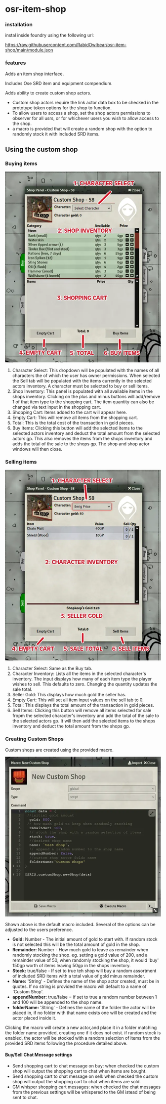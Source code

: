# osr-item-shop

### installation

instal inside foundry using the following url:

https://raw.githubusercontent.com/RabidOwlbear/osr-item-shop/main/module.json

### features

Adds an item shop interface.

Includes Ose SRD item and equipment compendium.

Adds ability to create custom shop actors.
- Custom shop actors require the link actor data box to be checked in the prototype token options for the shop to function.
- To allow users to access a shop, set the shop actors permissions to observer for all usrs, or for whichever users you wish to allow access to the shop.
- a macro is provided that will create a random shop with the option to randomly stock it with included SRD items.

## Using the custom shop

### Buying items

![icon](./img/misc/buy-panel-doc.webp)

1. Character Select: This dropdown will be populated with the names of all characters the of which the user has owner permissions. When selected the Sell tab will be populated with the items currently in the selected actors inventory. A character must be selected to buy or sell items.
2. Shop Inventory: This panel is populated with all available items in the shops inventory. Clicking on the plus and minus buttons will add/remove 1 of that item type to the shopping cart. The item quantity can also be changed via text input in the shopping cart.
3. Shopping Cart: Items added to the cart will appear here. 
4. Empty Cart: This will remove all items from the shopping cart.
5. Total: This is the total cost of the transaction in gold pieces.
7. Buy Items: Clicking this button will add the selected items to the selected actors inventory and deduct the total amount from the selected actors gp. This also removes the items from the shops inventory and adds the total of the sale to the shops gp. The shop and shop actor windows will then close.

### Selling items 

![icon](./img/misc/sell-panel-doc.webp)

1. Character Select: Same as the Buy tab.
2. Character Inventory: Lists all the items in the selected character's inventory. The input displays how many of each item type the player wishes to sell. This defaults to zero. Changing the quantity updates the sale total.
3. Seller Gold: This displays how much gold the seller has.
4. Empty Cart: This will set all item input values on the sell tab to 0.
5. Total: This displays the total amount of the transaction in gold pieces.
6. Sell Items: Clicking this button will remove all items selected for sale fropm the selected character's inventory and add the total of the sale to the selected actors gp. It will then add the selected items to the shops inventory and deduct the total amount from the shops gp.

### Creating Custom Shops

Custom shops are created using the provided macro.

![new custom shop image](./img/misc/new-custom-shop-doc.webp)

Shown above is the default macro included. Several of the options can be adjusted to the users preference.

- **Gold:** Number - The initial amount of gold to start with. If random stock is not selected this will be the total amount of gold in the shop.
- **Remainder:** Number - How much gold to leave as remainder when randomly stocking the shop. eg. setting a gold value of 200, and a remainder value of 50, when randomly stocking the shop, it would 'buy' 150gp worth of items leaving 50gp in the shops inventory.
- **Stock:** true/false - If set to true teh shop will buy a random assortment of included SRD items with a total value of gold minus remainder.
- **Name:** 'String' - Defines the name of the shop actor created, must be in quotes. If no string is provided the macro will default to a name of 'Custom Shop'.
- **appendNumber:** true/false = if set to true a random number between 1 and 100 will be appended to the shop name. 
- **folderName:** 'String' - Defines the name of the folder the actor will be placed in, if no folder with that name exists one will be created and the actor placed inside it.

Clicking the macro will create a new actor,and place it in a folder matching the folder name provided, creating one if it does not exist. if random stock is enabled, the actor will be stocked with a random selection of items from the provided SRD items following the procedure detailed above. 

#### Buy/Sell Chat Message settings
- Send shopping cart to chat message on buy: when checked the custom shop will output the shopping cart to chat when items are bought.
- Send shopping cart to chat message on sell: when checked the custom shop will output the shopping cart to chat when items are sold.
- GM whisper shopping cart messages: when checked the chat messages from the previous settings will be whispered to the GM istead of being sent to chat.
